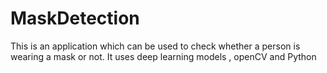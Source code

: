 # MaskDetection
This is an application which can be used to check whether a person is wearing a mask or not. It uses deep learning models , openCV and Python
